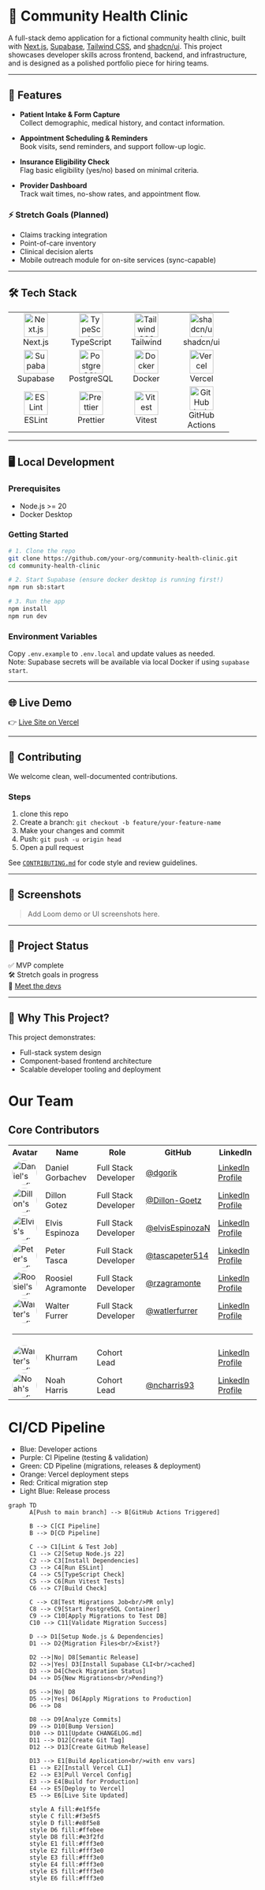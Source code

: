 # 🏥 Community Health Clinic

A full-stack demo application for a fictional community health clinic, built with [Next.js](https://nextjs.org), [Supabase](https://supabase.com), [Tailwind CSS](https://tailwindcss.com), and [shadcn/ui](https://ui.shadcn.com). This project showcases developer skills across frontend, backend, and infrastructure, and is designed as a polished portfolio piece for hiring teams.

---

## 🚀 Features

- **Patient Intake & Form Capture**  
  Collect demographic, medical history, and contact information.

- **Appointment Scheduling & Reminders**  
  Book visits, send reminders, and support follow-up logic.

- **Insurance Eligibility Check**  
  Flag basic eligibility (yes/no) based on minimal criteria.

- **Provider Dashboard**  
  Track wait times, no-show rates, and appointment flow.

### ⚡ Stretch Goals (Planned)

- Claims tracking integration
- Point-of-care inventory
- Clinical decision alerts
- Mobile outreach module for on-site services (sync-capable)

---

## 🛠️ Tech Stack

<table>
  <tr>
    <td align="center" width="96">
      <a href="https://nextjs.org">
        <img src="https://cdn.jsdelivr.net/gh/devicons/devicon/icons/nextjs/nextjs-original.svg" width="48" height="48" alt="Next.js" />
      </a>
      <br>Next.js
    </td>
    <td align="center" width="96">
      <a href="https://www.typescriptlang.org">
        <img src="https://cdn.jsdelivr.net/gh/devicons/devicon/icons/typescript/typescript-original.svg" width="48" height="48" alt="TypeScript" />
      </a>
      <br>TypeScript
    </td>
    <td align="center" width="96">
      <a href="https://tailwindcss.com">
        <img src="https://raw.githubusercontent.com/devicons/devicon/6910f0503efdd315c8f9b858234310c06e04d9c0/icons/tailwindcss/tailwindcss-original.svg" width="48" height="48" alt="TailwindCSS" />
      </a>
      <br>Tailwind
    </td>
    <td align="center" width="96">
      <a href="https://ui.shadcn.com">
        <img src="https://avatars.githubusercontent.com/u/139895814?s=200&v=4" width="48" height="48" alt="shadcn/ui" />
      </a>
      <br>shadcn/ui
    </td>
  </tr>
  <tr>
    <td align="center" width="96"> 
      <a href="https://supabase.com">
        <img src="https://avatars.githubusercontent.com/u/54469796?s=200&v=4" width="48" height="48" alt="Supabase" />
      </a>
      <br>Supabase
    </td>
    <td align="center" width="96">
      <a href="https://www.postgresql.org">
        <img src="https://cdn.jsdelivr.net/gh/devicons/devicon/icons/postgresql/postgresql-original.svg" width="48" height="48" alt="PostgreSQL" />
      </a>
      <br>PostgreSQL
    </td>
    <td align="center" width="96">
      <a href="https://www.docker.com">
        <img src="https://cdn.jsdelivr.net/gh/devicons/devicon/icons/docker/docker-original.svg" width="48" height="48" alt="Docker" />
      </a>
      <br>Docker
    </td>
    <td align="center" width="96">
      <a href="https://vercel.com">
        <img src="https://cdn.worldvectorlogo.com/logos/vercel.svg" width="48" height="48" alt="Vercel" />
      </a>
      <br>Vercel
    </td>
  </tr>
  <tr>
    <td align="center" width="96">
      <a href="https://eslint.org">
        <img src="https://cdn.jsdelivr.net/gh/devicons/devicon/icons/eslint/eslint-original.svg" width="48" height="48" alt="ESLint" />
      </a>
      <br>ESLint
    </td>
    <td align="center" width="96">
      <a href="https://prettier.io">
        <img src="https://prettier.io/icon.png" width="48" height="48" alt="Prettier" />
      </a>
      <br>Prettier
    </td>
    <td align="center" width="96">
      <a href="https://vitest.dev">
        <img src="https://vitest.dev/logo.svg" width="48" height="48" alt="Vitest" />
      </a>
      <br>Vitest
    </td>
    <td align="center" width="96">
      <a href="https://github.com/features/actions">
        <img src="https://avatars.githubusercontent.com/u/44036562?s=200&v=4" width="48" height="48" alt="GitHub Actions" />
      </a>
      <br>GitHub Actions
    </td>
  </tr>
</table>

---

## 🖥️ Local Development

### Prerequisites

- Node.js >= 20
- Docker Desktop

### Getting Started

```bash
# 1. Clone the repo
git clone https://github.com/your-org/community-health-clinic.git
cd community-health-clinic

# 2. Start Supabase (ensure docker desktop is running first!)
npm run sb:start

# 3. Run the app
npm install
npm run dev
```

### Environment Variables

Copy `.env.example` to `.env.local` and update values as needed.  
Note: Supabase secrets will be available via local Docker if using `supabase start`.

---

## 🌐 Live Demo

👉 [Live Site on Vercel](https://dsd-east-coast-goats.vercel.app/)

---

## 👥 Contributing

We welcome clean, well-documented contributions.

### Steps

1. clone this repo
2. Create a branch: `git checkout -b feature/your-feature-name`
3. Make your changes and commit
4. Push: `git push -u origin head`
5. Open a pull request

See [`CONTRIBUTING.md`](./CONTRIBUTING.md) for code style and review guidelines.

---

## 📸 Screenshots

> Add Loom demo or UI screenshots here.

---

## 📌 Project Status

✅ MVP complete  
🛠️ Stretch goals in progress  
📨 [Meet the devs](./TEAM.md)

---

## 🎯 Why This Project?

This project demonstrates:

- Full-stack system design
- Component-based frontend architecture
- Scalable developer tooling and deployment

# Our Team

## Core Contributors

<table>
  <tr>
    <th>Avatar</th>
    <th>Name</th>
    <th>Role</th>
    <th>GitHub</th>
    <th>LinkedIn</th>
  </tr>
  <tr>
    <td><img src="https://github.com/dgorik.png" width="50" height="50" alt="Daniel's profile image" style="border-radius: 50%"/></td>
    <td>Daniel Gorbachev</td>
    <td>Full Stack Developer</td>
    <td><a href="https://github.com/dgorik">@dgorik</a></td>
    <td><a href="https://linkedin.com/in/johndoe">LinkedIn Profile</a></td>
  </tr>
  <tr>
    <td><img src="https://github.com/Dillon-Goetz.png" width="50" height="50" alt="Dillon's profile image" style="border-radius: 50%"/></td>
    <td>Dillon Gotez</td>
    <td>Full Stack Developer</td>
    <td><a href="https://github.com/Dillon-Goetz">@Dillon-Goetz</a></td>
    <td><a href="https://linkedin.com/in/janesmith">LinkedIn Profile</a></td>
  </tr>
  <tr>
    <td><img src="https://github.com/elvisEspinozaN.png" width="50" height="50" alt="Elvis's profile image" style="border-radius: 50%"/></td>
    <td>Elvis Espinoza</td>
    <td>Full Stack Developer</td>
    <td><a href="https://github.com/elvisEspinozaN">@elvisEspinozaN</a></td>
    <td><a href="https://www.linkedin.com/in/elvis-espinoza/">LinkedIn Profile</a></td>
  </tr>
  <tr>
    <td><img src="https://github.com/tascapeter514.png" width="50" height="50" alt="Peter's profile image" style="border-radius: 50%"/></td>
    <td>Peter Tasca</td>
    <td>Full Stack Developer</td>
    <td><a href="https://github.com/tascapeter514">@tascapeter514</a></td>
    <td><a href="https://linkedin.com/in/janesmith">LinkedIn Profile</a></td>
  </tr>
  <tr>
    <td><img src="https://github.com/rzagramonte.png" width="50" height="50" alt="Roosiel's profile image" style="border-radius: 50%"/></td>
    <td>Roosiel Agramonte</td>
    <td>Full Stack Developer</td>
    <td><a href="https://github.com/rzagramonte">@rzagramonte</a></td>
    <td><a href="https://linkedin.com/in/janesmith">LinkedIn Profile</a></td>
  </tr>
  <tr>
    <td><img src="https://github.com/walterfurrer.png" width="50" height="50" alt="Walter's profile image" style="border-radius: 50%"/></td>
    <td>Walter Furrer</td>
    <td>Full Stack Developer</td>
    <td><a href="https://github.com/watlerfurrer">@watlerfurrer</a></td>
    <td><a href="https://linkedin.com/in/janesmith">LinkedIn Profile</a></td>
  </tr>
  <tr>
    <td colspan="5"><hr/></td>
  </tr>
  <tr>
    <td><img src="https://github.com/janesmith.png" width="50" height="50" alt="Walter's profile image" style="border-radius: 50%"/></td>
    <td>Khurram</td>
    <td>Cohort Lead</td>
    <td><a href=""></a></td>
    <td><a href="">LinkedIn Profile</a></td>
  </tr>
  <tr>
    <td><img src="https://github.com/ncharris93.png" width="50" height="50" alt="Noah's profile image" style="border-radius: 50%"/></td>
    <td>Noah Harris</td>
    <td>Cohort Lead</td>
    <td><a href="https://github.com/ncharris93">@ncharris93</a></td>
    <td><a href="https://www.linkedin.com/in/nharris31/">LinkedIn Profile</a></td>
  </tr>
</table>

# CI/CD Pipeline

- Blue: Developer actions
- Purple: CI Pipeline (testing & validation)
- Green: CD Pipeline (migrations, releases & deployment)
- Orange: Vercel deployment steps
- Red: Critical migration step
- Light Blue: Release process

```mermaid
graph TD
      A[Push to main branch] --> B[GitHub Actions Triggered]

      B --> C[CI Pipeline]
      B --> D[CD Pipeline]

      C --> C1[Lint & Test Job]
      C1 --> C2[Setup Node.js 22]
      C2 --> C3[Install Dependencies]
      C3 --> C4[Run ESLint]
      C4 --> C5[TypeScript Check]
      C5 --> C6[Run Vitest Tests]
      C6 --> C7[Build Check]

      C --> C8[Test Migrations Job<br/>PR only]
      C8 --> C9[Start PostgreSQL Container]
      C9 --> C10[Apply Migrations to Test DB]
      C10 --> C11[Validate Migration Success]

      D --> D1[Setup Node.js & Dependencies]
      D1 --> D2{Migration Files<br/>Exist?}

      D2 -->|No| D8[Semantic Release]
      D2 -->|Yes| D3[Install Supabase CLI<br/>cached]
      D3 --> D4[Check Migration Status]
      D4 --> D5{New Migrations<br/>Pending?}

      D5 -->|No| D8
      D5 -->|Yes| D6[Apply Migrations to Production]
      D6 --> D8

      D8 --> D9[Analyze Commits]
      D9 --> D10[Bump Version]
      D10 --> D11[Update CHANGELOG.md]
      D11 --> D12[Create Git Tag]
      D12 --> D13[Create GitHub Release]

      D13 --> E1[Build Application<br/>with env vars]
      E1 --> E2[Install Vercel CLI]
      E2 --> E3[Pull Vercel Config]
      E3 --> E4[Build for Production]
      E4 --> E5[Deploy to Vercel]
      E5 --> E6[Live Site Updated]

      style A fill:#e1f5fe
      style C fill:#f3e5f5
      style D fill:#e8f5e8
      style D6 fill:#ffebee
      style D8 fill:#e3f2fd
      style E1 fill:#fff3e0
      style E2 fill:#fff3e0
      style E3 fill:#fff3e0
      style E4 fill:#fff3e0
      style E5 fill:#fff3e0
      style E6 fill:#fff3e0
```
